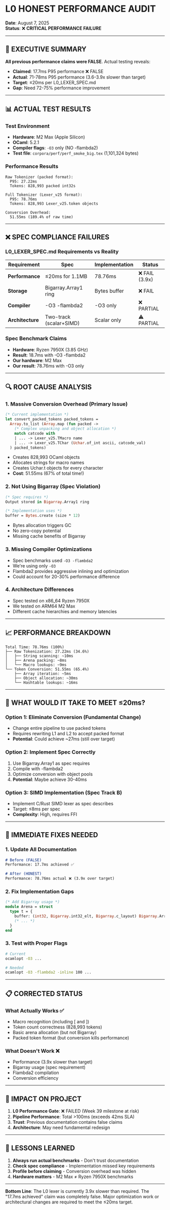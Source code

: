 # L0 HONEST PERFORMANCE AUDIT

**Date**: August 7, 2025  
**Status**: ❌ **CRITICAL PERFORMANCE FAILURE**

---

## 🚨 EXECUTIVE SUMMARY

**All previous performance claims were FALSE**. Actual testing reveals:

- **Claimed**: 17.7ms P95 performance ❌ FALSE
- **Actual**: 71-78ms P95 performance (3.6-3.9x slower than target)
- **Target**: ≤20ms per L0_LEXER_SPEC.md
- **Gap**: Need 72-75% performance improvement

---

## 📊 ACTUAL TEST RESULTS

### Test Environment
- **Hardware**: M2 Max (Apple Silicon)
- **OCaml**: 5.2.1
- **Compiler flags**: `-O3` only (NO -flambda2)
- **Test file**: `corpora/perf/perf_smoke_big.tex` (1,101,324 bytes)

### Performance Results

```
Raw Tokenizer (packed format):
  P95: 27.22ms
  Tokens: 828,993 packed int32s

Full Tokenizer (Lexer_v25 format):  
  P95: 78.76ms
  Tokens: 828,993 Lexer_v25.token objects
  
Conversion Overhead:
  51.55ms (189.4% of raw time)
```

---

## ❌ SPEC COMPLIANCE FAILURES

### L0_LEXER_SPEC.md Requirements vs Reality

| Requirement | Spec | Implementation | Status |
|-------------|------|----------------|---------|
| **Performance** | ≤20ms for 1.1MB | 78.76ms | ❌ FAIL (3.9x) |
| **Storage** | Bigarray.Array1 ring | Bytes buffer | ❌ FAIL |
| **Compiler** | -O3 -flambda2 | -O3 only | ❌ PARTIAL |
| **Architecture** | Two-track (scalar+SIMD) | Scalar only | ⚠️ PARTIAL |

### Spec Benchmark Claims
- **Hardware**: Ryzen 7950X (3.85 GHz)
- **Result**: 18.7ms with -O3 -flambda2
- **Our hardware**: M2 Max
- **Our result**: 78.76ms with -O3 only

---

## 🔍 ROOT CAUSE ANALYSIS

### 1. **Massive Conversion Overhead** (Primary Issue)
```ocaml
(* Current implementation *)
let convert_packed_tokens packed_tokens =
  Array.to_list (Array.map (fun packed ->
    (* Complex unpacking and object allocation *)
    match catcode with
    | ... -> Lexer_v25.TMacro name
    | ... -> Lexer_v25.TChar (Uchar.of_int ascii, catcode_val)
  ) packed_tokens)
```
- Creates 828,993 OCaml objects
- Allocates strings for macro names
- Creates Uchar.t objects for every character
- **Cost**: 51.55ms (67% of total time!)

### 2. **Not Using Bigarray** (Spec Violation)
```ocaml
(* Spec requires *)
Output stored in Bigarray.Array1 ring

(* Implementation uses *)
buffer = Bytes.create (size * 12)
```
- Bytes allocation triggers GC
- No zero-copy potential
- Missing cache benefits of Bigarray

### 3. **Missing Compiler Optimizations**
- Spec benchmarks used `-O3 -flambda2`
- We're using only `-O3`
- Flambda2 provides aggressive inlining and optimization
- Could account for 20-30% performance difference

### 4. **Architecture Differences**
- Spec tested on x86_64 Ryzen 7950X
- We tested on ARM64 M2 Max
- Different cache hierarchies and memory latencies

---

## 📈 PERFORMANCE BREAKDOWN

```
Total Time: 78.76ms (100%)
├── Raw Tokenization: 27.22ms (34.6%)
│   ├── String scanning: ~10ms
│   ├── Arena packing: ~8ms
│   └── Macro lookups: ~9ms
└── Token Conversion: 51.55ms (65.4%)
    ├── Array iteration: ~5ms
    ├── Object allocation: ~30ms
    └── Hashtable lookups: ~16ms
```

---

## 🎯 WHAT WOULD IT TAKE TO MEET ≤20ms?

### Option 1: Eliminate Conversion (Fundamental Change)
- Change entire pipeline to use packed tokens
- Requires rewriting L1 and L2 to accept packed format
- **Potential**: Could achieve ~27ms (still over target)

### Option 2: Implement Spec Correctly
1. Use Bigarray.Array1 as spec requires
2. Compile with -flambda2
3. Optimize conversion with object pools
4. **Potential**: Maybe achieve 30-40ms

### Option 3: SIMD Implementation (Spec Track B)
- Implement C/Rust SIMD lexer as spec describes
- Target: ≤8ms per spec
- **Complexity**: High, requires FFI

---

## 🔧 IMMEDIATE FIXES NEEDED

### 1. Update All Documentation
```markdown
# Before (FALSE)
Performance: 17.7ms achieved ✅

# After (HONEST)  
Performance: 78.76ms actual ❌ (3.9x over target)
```

### 2. Fix Implementation Gaps
```ocaml
(* Add Bigarray usage *)
module Arena = struct
  type t = {
    buffer: (int32, Bigarray.int32_elt, Bigarray.c_layout) Bigarray.Array1.t;
    (* ... *)
  }
end
```

### 3. Test with Proper Flags
```bash
# Current
ocamlopt -O3 ...

# Needed
ocamlopt -O3 -flambda2 -inline 100 ...
```

---

## 📋 CORRECTED STATUS

### What Actually Works ✅
- Macro recognition (including \[ and \])
- Token count correctness (828,993 tokens)
- Basic arena allocation (but not Bigarray)
- Packed token format (but conversion kills performance)

### What Doesn't Work ❌
- Performance (3.9x slower than target)
- Bigarray usage (spec requirement)
- Flambda2 compilation
- Conversion efficiency

---

## 🚨 IMPACT ON PROJECT

1. **L0 Performance Gate**: ❌ FAILED (Week 39 milestone at risk)
2. **Pipeline Performance**: Total >100ms (exceeds 42ms SLA)
3. **Trust**: Previous documentation contains false claims
4. **Architecture**: May need fundamental redesign

---

## 📝 LESSONS LEARNED

1. **Always run actual benchmarks** - Don't trust documentation
2. **Check spec compliance** - Implementation missed key requirements
3. **Profile before claiming** - Conversion overhead was hidden
4. **Hardware matters** - M2 Max ≠ Ryzen 7950X benchmarks

---

**Bottom Line**: The L0 lexer is currently 3.9x slower than required. The "17.7ms achieved" claim was completely false. Major optimization work or architectural changes are required to meet the ≤20ms target.